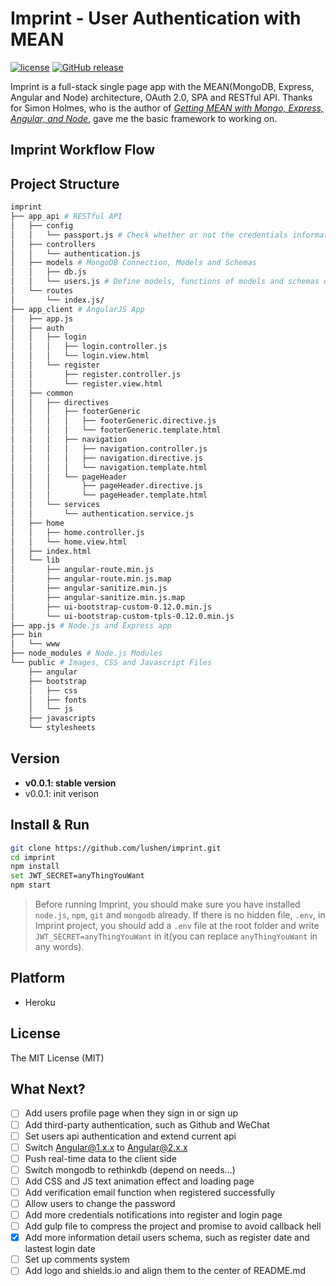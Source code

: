 # Imprint - User Authentication with MEAN

[![license](https://img.shields.io/badge/license-MIT%20License-brightgreen.svg)](https://opensource.org/licenses/MIT)
[![GitHub release](https://img.shields.io/badge/release-v0.0.1-blue.svg)]()

Imprint is a full-stack single page app with the MEAN(MongoDB, Express, Angular and Node) architecture, OAuth 2.0, SPA and RESTful API. Thanks for Simon Holmes, who is the author of [*Getting MEAN with Mongo, Express, Angular, and Node*](https://www.manning.com/books/getting-mean-with-mongo-express-angular-and-node), gave me the basic framework to working on.

## Imprint Workflow Flow

## Project Structure
```bash
imprint
├── app_api # RESTful API
│   ├── config
│   │   └── passport.js # Check whether or not the credentials informatic (email and password is valid)
│   ├── controllers
│   │   └── authentication.js
│   ├── models # MongoDB Connection, Models and Schemas
│   │   ├── db.js
│   │   └── users.js # Define models, functions of models and schemas of users
│   └── routes
│       └── index.js/
├── app_client # AngularJS App
│   ├── app.js
│   ├── auth
│   │   ├── login
│   │   │   ├── login.controller.js
│   │   │   └── login.view.html
│   │   └── register
│   │       ├── register.controller.js
│   │       └── register.view.html
│   ├── common
│   │   ├── directives
│   │   │   ├── footerGeneric
│   │   │   │   ├── footerGeneric.directive.js
│   │   │   │   └── footerGeneric.template.html
│   │   │   ├── navigation
│   │   │   │   ├── navigation.controller.js
│   │   │   │   ├── navigation.directive.js
│   │   │   │   └── navigation.template.html
│   │   │   └── pageHeader
│   │   │       ├── pageHeader.directive.js
│   │   │       └── pageHeader.template.html
│   │   └── services
│   │       └── authentication.service.js
│   ├── home
│   │   ├── home.controller.js
│   │   └── home.view.html
│   ├── index.html
│   └── lib
│       ├── angular-route.min.js
│       ├── angular-route.min.js.map
│       ├── angular-sanitize.min.js
│       ├── angular-sanitize.min.js.map
│       ├── ui-bootstrap-custom-0.12.0.min.js
│       └── ui-bootstrap-custom-tpls-0.12.0.min.js
├── app.js # Node.js and Express app
├── bin
│   └── www
├── node_modules # Node.js Modules
└── public # Images, CSS and Javascript Files
    ├── angular
    ├── bootstrap
    │   ├── css
    │   ├── fonts
    │   └── js
    ├── javascripts
    └── stylesheets
```
## Version
- **v0.0.1: stable version**
- v0.0.1: init verison

## Install & Run

```bash
git clone https://github.com/lushen/imprint.git
cd imprint
npm install
set JWT_SECRET=anyThingYouWant
npm start
```
>Before running Imprint, you should make sure you have installed ```node.js```, ```npm```, ```git``` and ```mongodb``` already. If there is no hidden file, ```.env```, in Imprint project, you should add a ```.env``` file at the root folder and write ```JWT_SECRET=anyThingYouWant``` in it(you can replace ```anyThingYouWant``` in any words).

## Platform
- Heroku

## License
The MIT License (MIT)

## What Next?
- [ ] Add users profile page when they sign in or sign up 
- [ ] Add third-party authentication, such as Github and WeChat
- [ ] Set users api authentication and extend current api
- [ ] Switch Angular@1.x.x to Angular@2.x.x
- [ ] Push real-time data to the client side
- [ ] Switch mongodb to rethinkdb (depend on needs...)
- [ ] Add CSS and JS text animation effect and loading page
- [ ] Add verification email function when registered successfully
- [ ] Allow users to change the password
- [ ] Add more credentials notifications into register and login page
- [ ] Add gulp file to compress the project and promise to avoid callback hell
- [x] Add more information detail users schema, such as register date and lastest login date
- [ ] Set up comments system
- [ ] Add logo and shields.io and align them to the center of README.md